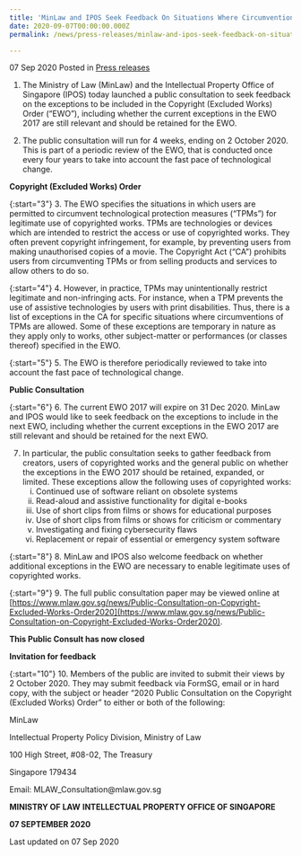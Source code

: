 ```yaml
---
title: 'MinLaw and IPOS Seek Feedback On Situations Where Circumventions of Technological Protection Measures Are Allowed'
date: 2020-09-07T00:00:00.000Z
permalink: /news/press-releases/minlaw-and-ipos-seek-feedback-on-situations-where-circumventions-of-technological-protection-measures-are-allowed/

---
```



07 Sep 2020 Posted in [Press releases](/news/press-releases)


1.	The Ministry of Law (MinLaw) and the Intellectual Property Office of Singapore (IPOS) today launched a public consultation to seek feedback on the exceptions to be included in the Copyright (Excluded Works) Order (“EWO”), including whether the current exceptions in the EWO 2017 are still relevant and should be retained for the EWO. 

2.	The public consultation will run for 4 weeks, ending on 2 October 2020. This is part of a periodic review of the EWO, that is conducted once every four years to take into account the fast pace of technological change. 

**Copyright (Excluded Works) Order**

{:start="3"}
3.	The EWO specifies the situations in which users are permitted to circumvent technological protection measures (“TPMs”) for legitimate use of copyrighted works. TPMs are technologies or devices which are intended to restrict the access or use of copyrighted works. They often prevent copyright infringement, for example, by preventing users from making unauthorised copies of a movie. The Copyright Act (“CA”) prohibits users from circumventing TPMs or from selling products and services to allow others to do so. 

{:start="4"}
4.	However, in practice, TPMs may unintentionally restrict legitimate and non-infringing acts. For instance, when a TPM prevents the use of assistive technologies by users with print disabilities. Thus, there is a list of exceptions in the CA for specific situations where circumventions of TPMs are allowed. Some of these exceptions are temporary in nature as they apply only to works, other subject-matter or performances (or classes thereof) specified in the EWO. 

{:start="5"}
5.	The EWO is therefore periodically reviewed to take into account the fast pace of technological change.
  
**Public Consultation**

{:start="6"}
6.	The current EWO 2017 will expire on 31 Dec 2020. MinLaw and IPOS would like to seek feedback on the exceptions to include in the next EWO, including whether the current exceptions in the EWO 2017 are still relevant and should be retained for the next EWO. 

<ol start="7">
<li>In particular, the public consultation seeks to gather feedback from creators, users of copyrighted works and the general public on whether the exceptions in the EWO 2017 should be retained, expanded, or limited. These exceptions allow the following uses of copyrighted works:   

<ol style="list-style-type: lower-roman">
  <li>Continued use of software reliant on obsolete systems</li>
<li>Read-aloud and assistive functionality for digital e-books</li>
<li>Use of short clips from films or shows for educational purposes</li> 
<li>Use of short clips from films or shows for criticism or commentary</li> 
<li>Investigating and fixing cybersecurity flaws</li> 
<li>Replacement or repair of essential or emergency system software</li> 
</ol>
</li>
</ol>

{:start="8"}
8.	MinLaw and IPOS also welcome feedback on whether additional exceptions in the EWO are necessary to enable legitimate uses of copyrighted works.

{:start="9"}
9.	The full public consultation paper may be viewed online at [https://www.mlaw.gov.sg/news/Public-Consultation-on-Copyright-Excluded-Works-Order2020](https://www.mlaw.gov.sg/news/Public-Consultation-on-Copyright-Excluded-Works-Order2020). 

**This Public Consult has now closed**

**Invitation for feedback**

{:start="10"}
10.	Members of the public are invited to submit their views by 2 October 2020.  They may submit feedback via FormSG, email or in hard copy, with the subject or header “2020 Public Consultation on the Copyright (Excluded Works) Order” to either or both of the following:

<p class="address-centered">MinLaw</p>
<p class="address-centered">Intellectual Property Policy Division, Ministry of Law</p>
<p class="address-centered">100 High Street, #08-02, The Treasury</p>
<p class="address-centered">Singapore 179434</p>

<p class="address-centered">Email: MLAW_Consultation@mlaw.gov.sg</p>
 

**MINISTRY OF LAW**
**INTELLECTUAL PROPERTY OFFICE OF SINGAPORE**

**07 SEPTEMBER 2020**

<p class="right-side-updated">Last updated on 07 Sep 2020</p>
